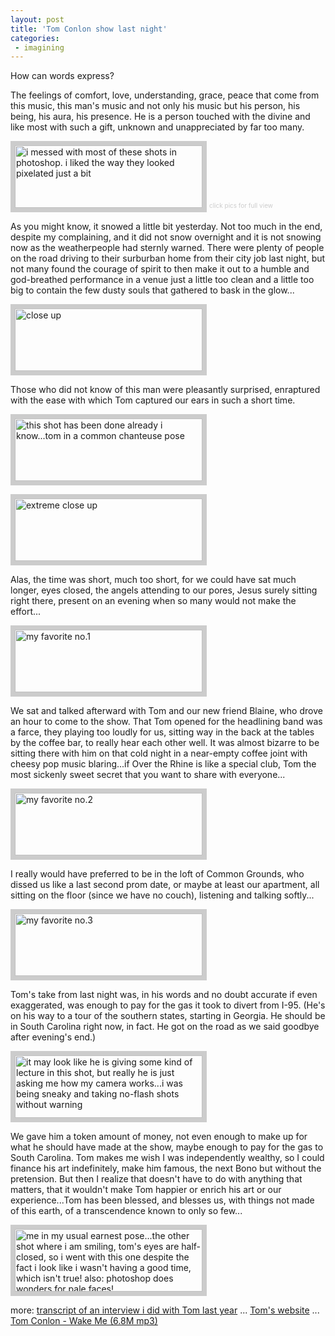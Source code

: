 ```yaml
---
layout: post
title: 'Tom Conlon show last night'
categories:
 - imagining
---
```


How can words express?

The feelings of comfort, love, understanding, grace, peace that come from this music, this man's music and not only his music but his person, his being, his aura, his presence. He is a person touched with the divine and like most with such a gift, unknown and unappreciated by far too many.
 
 

<a href="images/tom_conlon_feb03/DSCN0435i.jpg"><img src="images/tom_conlon_feb03/DSCN0435i_w.jpg" alt="i messed with most of these shots in photoshop. i liked the way they looked pixelated just a bit" border="7" style="border-color: #cccccc" width="300" height="100"></a>
<font color="#cccccc" size="1">click pics for full view</font>



As you might know, it snowed a little bit yesterday. Not too much in the end, despite my complaining, and it did not snow overnight and it is not snowing now as the weatherpeople had sternly warned. There were plenty of people on the road driving to their surburban home from their city job last night, but not many found the courage of spirit to then make it out to a humble and god-breathed performance in a venue just a little too clean and a little too big to contain the few dusty souls that gathered to bask in the glow...
 
 

<a href="images/tom_conlon_feb03/DSCN0437.gif"><img src="images/tom_conlon_feb03/DSCN0437_w.gif" alt="close up" border="7" style="border-color: #cccccc" width="300" height="100"></a>
 
 

Those who did not know of this man were pleasantly surprised, enraptured with the ease with which Tom captured our ears in such a short time.
 
 

<a href="images/tom_conlon_feb03/DSCN0443.gif"><img src="images/tom_conlon_feb03/DSCN0443_w.gif" alt="this shot has been done already i know...tom in a common chanteuse pose" border="7" style="border-color: #cccccc" width="300" height="100"></a>
 
<a href="images/tom_conlon_feb03/DSCN0438.gif"><img src="images/tom_conlon_feb03/DSCN0438_w.gif" alt="extreme close up" border="7" style="border-color: #cccccc" width="300" height="100"></a>
 
 

Alas, the time was short, much too short, for we could have sat much longer, eyes closed, the angels attending to our pores, Jesus surely sitting right there, present on an evening when so many would not make the effort...
 
 

<a href="images/tom_conlon_feb03/DSCN0448.jpg"><img src="images/tom_conlon_feb03/DSCN0448_w.jpg" alt="my favorite no.1" border="7" style="border-color: #cccccc" width="300" height="100"></a>
 
 

We sat and talked afterward with Tom and our new friend Blaine, who drove an hour to come to the show. That Tom opened for the headlining band was a farce, they playing too loudly for us, sitting way in the back at the tables by the coffee bar, to really hear each other well. It was almost bizarre to be sitting there with him on that cold night in a near-empty coffee joint with cheesy pop music blaring...if Over the Rhine is like a special club, Tom the most sickenly sweet secret that you want to share with everyone...
 


<a href="images/tom_conlon_feb03/DSCN0449.jpg"><img src="images/tom_conlon_feb03/DSCN0449_w.gif" alt="my favorite no.2" border="7" style="border-color: #cccccc" width="300" height="100"></a>
 
 

I really would have preferred to be in the loft of Common Grounds, who dissed us like a last second prom date, or maybe at least our apartment, all sitting on the floor (since we have no couch), listening and talking softly...
 


<a href="images/tom_conlon_feb03/DSCN0450.gif"><img src="images/tom_conlon_feb03/DSCN0450_w.gif" alt="my favorite no.3" border="7" style="border-color: #cccccc" width="300" height="100"></a>
 
 

Tom's take from last night was, in his words and no doubt accurate if even exaggerated, was enough to pay for the gas it took to divert from I-95. (He's on his way to a tour of the southern states, starting in Georgia. He should be in South Carolina right now, in fact. He got on the road as we said goodbye after evening's end.)
 


<a href="images/tom_conlon_feb03/DSCN0452.jpg"><img src="images/tom_conlon_feb03/DSCN0452_w.jpg" alt="it may look like he is giving some kind of lecture in this shot, but really he is just asking me how my camera works...i was being sneaky and taking no-flash shots without warning" border="7" style="border-color: #cccccc" width="300" height="100"></a>
 
 

We gave him a token amount of money, not even enough to make up for what he should have made at the show, maybe enough to pay for the gas to South Carolina. Tom makes me wish I was independently wealthy, so I could finance his art indefinitely, make him famous, the next Bono but without the pretension. But then I realize that doesn't have to do with anything that matters, that it wouldn't make Tom happier or enrich his art or our experience...Tom has been blessed, and blesses us, with things not made of this earth, of a transcendence known to only so few...



<a href="images/tom_conlon_feb03/DSCN0456.jpg"><img src="images/tom_conlon_feb03/DSCN0456_w.jpg" alt="me in my usual earnest pose...the other shot where i am smiling, tom's eyes are half-closed, so i went with this one despite the fact i look like i wasn't having a good time, which isn't true! also: photoshop does wonders for pale faces!" border="7" style="border-color: #cccccc" width="300" height="100"></a>
 
 

more: <a href="http://www.sevenmagazine.org/may02/conlon.html">transcript of an interview i did with Tom last year</a> ... <a href="http://www.tomconlonmusic.com">Tom's website</a> ... <a href="http://www.christianpornmachine.com/media/Tom_Conlon-Country_Dog_City_Boy-(11)-Wake_Me.mp3">Tom Conlon - Wake Me (6.8M mp3)</a>
